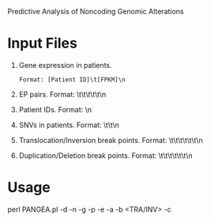 Predictive Analysis of Noncoding Genomic Alterations

# Input Files
1) Gene expression in patients.

   ```Format: [Patient ID]\t[FPKM]\n```
2) EP pairs.
   Format: <Enh-Chr>\t<Enh-Start>\t<Enh-End>\t<Pro-Chr>\t<Pro-Position>\t<Gene>\n
3) Patient IDs.
   Format: <ID>\n
4) SNVs in patients.
   Format: <Patient ID>\t<Chr>\t<Position>\n
5) Translocation/Inversion break points.
   Format: <Patient ID>\t<BP1-Chr>\t<Position>\t<Strand>\t<BP2-Chr>\t<Position>\t<Strand>\n
6) Duplication/Deletion break points.
   Format: <Patient ID>\t<BP1-Chr>\t<Position>\t<Strand>\t<BP2-Chr>\t<Position>\t<Strand>\n

# Usage
perl PANGEA.pl -d <Path to PANGEA directroy> -n <gene name> -g <gene expression> -p <list of patient> -e <EP pairs> -a <SNV> -b <TRA/INV> -c <CNV>
